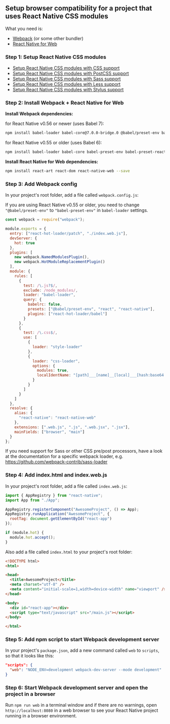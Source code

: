 ## Setup browser compatibility for a project that uses React Native CSS modules

What you need is:

- [Webpack](https://webpack.js.org/) (or some other bundler)
- [React Native for Web](https://github.com/necolas/react-native-web)

### Step 1: Setup React Native CSS modules

- [Setup React Native CSS modules with CSS support](setup-css.md)
- [Setup React Native CSS modules with PostCSS support](setup-postcss.md)
- [Setup React Native CSS modules with Sass support](setup-sass.md)
- [Setup React Native CSS modules with Less support](setup-less.md)
- [Setup React Native CSS modules with Stylus support](setup-stylus.md)

### Step 2: Install Webpack + React Native for Web

**Install Webpack dependencies:**

for React Native v0.56 or newer (uses Babel 7):

```sh
npm install babel-loader babel-core@7.0.0-bridge.0 @babel/preset-env babel-preset-react@7.0.0-beta.3 webpack webpack-cli css-loader react-hot-loader style-loader webpack-dev-server --save-dev
```

for React Native v0.55 or older (uses Babel 6):

```sh
npm install babel-loader babel-core babel-preset-env babel-preset-react webpack webpack-cli css-loader react-hot-loader style-loader webpack-dev-server --save-dev
```

**Install React Native for Web dependencies:**

```sh
npm install react-art react-dom react-native-web --save
```

### Step 3: Add Webpack config

In your project's root folder, add a file called `webpack.config.js`:

If you are using React Native v0.55 or older, you need to change `"@babel/preset-env"` to `"babel-preset-env"` in `babel-loader` settings.

```js
const webpack = require("webpack");

module.exports = {
  entry: ["react-hot-loader/patch", "./index.web.js"],
  devServer: {
    hot: true
  },
  plugins: [
    new webpack.NamedModulesPlugin(),
    new webpack.HotModuleReplacementPlugin()
  ],
  module: {
    rules: [
      {
        test: /\.js?$/,
        exclude: /node_modules/,
        loader: "babel-loader",
        query: {
          babelrc: false,
          presets: ["@babel/preset-env", "react", "react-native"],
          plugins: ["react-hot-loader/babel"]
        }
      },
      {
        test: /\.css$/,
        use: [
          {
            loader: "style-loader"
          },
          {
            loader: "css-loader",
            options: {
              modules: true,
              localIdentName: "[path]___[name]__[local]___[hash:base64:5]"
            }
          }
        ]
      }
    ]
  },
  resolve: {
    alias: {
      "react-native": "react-native-web"
    },
    extensions: [".web.js", ".js", ".web.jsx", ".jsx"],
    mainFields: ["browser", "main"]
  }
};
```

If you need support for Sass or other CSS pre/post processors, have a look at the documentation for a specific webpack loader, e.g. https://github.com/webpack-contrib/sass-loader

### Step 4: Add index.html and index.web.js

In your project's root folder, add a file called `index.web.js`:

```js
import { AppRegistry } from "react-native";
import App from "./App";

AppRegistry.registerComponent("AwesomeProject", () => App);
AppRegistry.runApplication("AwesomeProject", {
  rootTag: document.getElementById("react-app")
});

if (module.hot) {
  module.hot.accept();
}
```

Also add a file called `index.html` to your project's root folder:

```html
<!DOCTYPE html>
<html>

<head>
  <title>AwesomeProject</title>
  <meta charset="utf-8" />
  <meta content="initial-scale=1,width=device-width" name="viewport" />
</head>

<body>
  <div id="react-app"></div>
  <script type="text/javascript" src="/main.js"></script>
</body>

</html>
```

### Step 5: Add npm script to start Webpack development server

In your project's `package.json`, add a new command called `web` to `scripts`, so that it looks like this:

```json
"scripts": {
  "web": "NODE_ENV=development webpack-dev-server --mode development"
}
```

### Step 6: Start Webpack development server and open the project in a browser

Run `npm run web` in a terminal window and if there are no warnings, open `http://localhost:8080` in a web browser to see your React Native project running in a browser environment.
